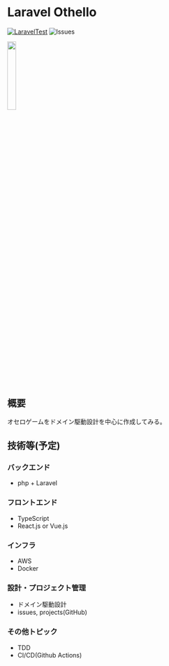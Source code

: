 # Laravel Othello

[![LaravelTest](https://github.com/ebinase/othello/actions/workflows/laravel.yml/badge.svg)](https://github.com/ebinase/othello/actions/workflows/laravel.yml)
![Issues](https://img.shields.io/github/issues/ebinase/othello)


<img src="https://3.bp.blogspot.com/-hRiScUsWZHk/VA7mVasETMI/AAAAAAAAmOg/OHTyO2Zjxck/s800/othello_game.png" width="20%">

## 概要
オセロゲームをドメイン駆動設計を中心に作成してみる。

## 技術等(予定)
### バックエンド
* php + Laravel

### フロントエンド
* TypeScript
* React.js or Vue.js

### インフラ
* AWS
* Docker

### 設計・プロジェクト管理
* ドメイン駆動設計
* issues, projects(GitHub)

### その他トピック
* TDD
* CI/CD(Github Actions)
